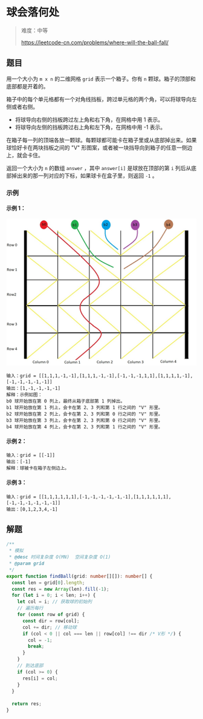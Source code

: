 # 球会落何处

> 难度：中等
>
> https://leetcode-cn.com/problems/where-will-the-ball-fall/

## 题目

用一个大小为 `m x n` 的二维网格 `grid` 表示一个箱子。你有 `n` 颗球。箱子的顶部和底部都是开着的。

箱子中的每个单元格都有一个对角线挡板，跨过单元格的两个角，可以将球导向左侧或者右侧。

- 将球导向右侧的挡板跨过左上角和右下角，在网格中用 1 表示。
- 将球导向左侧的挡板跨过右上角和左下角，在网格中用 -1 表示。

在箱子每一列的顶端各放一颗球。每颗球都可能卡在箱子里或从底部掉出来。如果球恰好卡在两块挡板之间的 "V" 形图案，或者被一块挡导向到箱子的任意一侧边上，就会卡住。

返回一个大小为 `n` 的数组 `answer` ，其中 `answer[i]` 是球放在顶部的第 `i` 列后从底部掉出来的那一列对应的下标，如果球卡在盒子里，则返回 `-1` 。

### 示例

#### 示例 1：

![where-will-the-ball-fall.jpg](../../assets/images/where-will-the-ball-fall.jpg)

```
输入：grid = [[1,1,1,-1,-1],[1,1,1,-1,-1],[-1,-1,-1,1,1],[1,1,1,1,-1],[-1,-1,-1,-1,-1]]
输出：[1,-1,-1,-1,-1]
解释：示例如图：
b0 球开始放在第 0 列上，最终从箱子底部第 1 列掉出。
b1 球开始放在第 1 列上，会卡在第 2、3 列和第 1 行之间的 "V" 形里。
b2 球开始放在第 2 列上，会卡在第 2、3 列和第 0 行之间的 "V" 形里。
b3 球开始放在第 3 列上，会卡在第 2、3 列和第 0 行之间的 "V" 形里。
b4 球开始放在第 4 列上，会卡在第 2、3 列和第 1 行之间的 "V" 形里。
```

#### 示例 2：

```
输入：grid = [[-1]]
输出：[-1]
解释：球被卡在箱子左侧边上。
```

#### 示例 3：

```
输入：grid = [[1,1,1,1,1,1],[-1,-1,-1,-1,-1,-1],[1,1,1,1,1,1],[-1,-1,-1,-1,-1,-1]]
输出：[0,1,2,3,4,-1]
```

## 解题

```typescript
/**
 * 模拟
 * @desc 时间复杂度 O(MN)  空间复杂度 O(1)
 * @param grid
 */
export function findBall(grid: number[][]): number[] {
  const len = grid[0].length;
  const res = new Array(len).fill(-1);
  for (let i = 0; i < len; i++) {
    let col = i; // 获取球的初始列
    // 遍历每行
    for (const row of grid) {
      const dir = row[col];
      col += dir; // 移动球
      if (col < 0 || col === len || row[col] !== dir /* V形 */) {
        col = -1;
        break;
      }
    }
    // 到达底部
    if (col >= 0) {
      res[i] = col;
    }
  }

  return res;
}
```